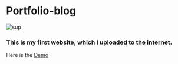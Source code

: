 # Portfolio-blog
![sup](https://c.tenor.com/xPwnuWVvotcAAAAd/sup-cats.gif)
### This is my first website, which I uploaded to the internet.
Here is the [Demo](https://portfolio-blog4321.netlify.app/)
